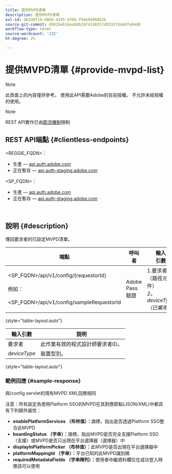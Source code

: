 ```yaml
---
title: 提供MVPD清單
description: 提供MVPD清單
exl-id: db2d8f19-d0b9-4195-bf0b-f9de0d96062b
source-git-commit: d982beb16ea0db29f41d0257d8332fd4a07a84d8
workflow-type: tm+mt
source-wordcount: '232'
ht-degree: 2%

---
```


# 提供MVPD清單 {#provide-mvpd-list}

>[!NOTE]
>
>此頁面上的內容僅供參考。 使用此API需要Adobe的目前授權。 不允許未經授權的使用。

>[!NOTE]
>
> REST API實作已由[節流機制](/help/authentication/integration-guide-programmers/throttling-mechanism.md)限制

## REST API端點 {#clientless-endpoints}

&lt;REGGIE_FQDN>：

* 生產 — [api.auth.adobe.com](http://api.auth.adobe.com/)
* 正在暫存 — [api.auth-staging.adobe.com](http://api.auth-staging.adobe.com/)

&lt;SP_FQDN>：

* 生產 — [api.auth.adobe.com](http://api.auth.adobe.com/)
* 正在暫存 — [api.auth-staging.adobe.com](http://api.auth-staging.adobe.com/)

</br>

## 說明 {#description}

傳回要求者的已設定MVPD清單。

| 端點 | 呼叫</br>者 | 輸入   </br>引數 | HTTP </br>方法 | 回應 | HTTP </br>回應 |
| --- | --- | --- | --- | --- | --- |
| &lt;SP_FQDN>/api/v1/config/{requestorId}</br></br>例如：</br></br>&lt;SP_FQDN>/api/v1/config/sampleRequestorId | Adobe Pass 驗證 | 1.要求者</br>    （路徑元件）</br>_2。  deviceType （已棄用）_ | GET | 包含MVPD清單的XML或JSON。 | 200 |

{style="table-layout:auto"}


| 輸入引數 | 說明 |
| --------------- | ------------------------------------------------------------- |
| 要求者 | 此作業有效的程式設計師要求者ID。 |
| *deviceType* | 裝置型別。 |

{style="table-layout:auto"}

### 範例回應 {#sample-response}

與/config servlet的現有MVPD XML回應相同

注意：所有設定為使用Platform SSO的MVPD在其對應節點(JSON/XML)中都具有下列額外屬性：

* **enablePlatformServices （布林值）：**&#x200B;旗標，指出是否透過Platform SSO整合此MVPD
* **boardingStatus （字串）：**&#x200B;旗標，指出MVPD是否完全支援Platform SSO （支援）或MVPD是否只出現在平台選擇器（選擇器）中
* **displayInPlatformPicker （布林值）：**&#x200B;此MVPD是否出現在平台選擇器中
* **platformMappingId （字串）：**&#x200B;平台已知的此MVPD識別碼
* **requiredMetadataFields （字串陣列）：**&#x200B;使用者中繼資料欄位在成功登入時應該可以使用

